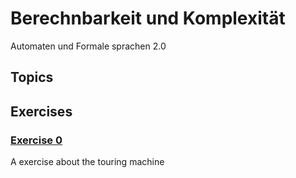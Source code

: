 # Berechnbarkeit und Komplexität
Automaten und Formale sprachen 2.0

## Topics


## Exercises

### [Exercise 0](./Exercises/serie0.md)
A exercise about the touring machine

